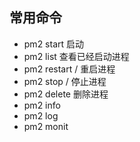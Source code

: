 ## 常用命令
- pm2 start 启动
- pm2 list 查看已经启动进程
- pm2 restart <AppName>/<id> 重启进程
- pm2 stop <AppName>/<id> 停止进程
- pm2 delete 删除进程
- pm2 info
- pm2 log
- pm2 monit 